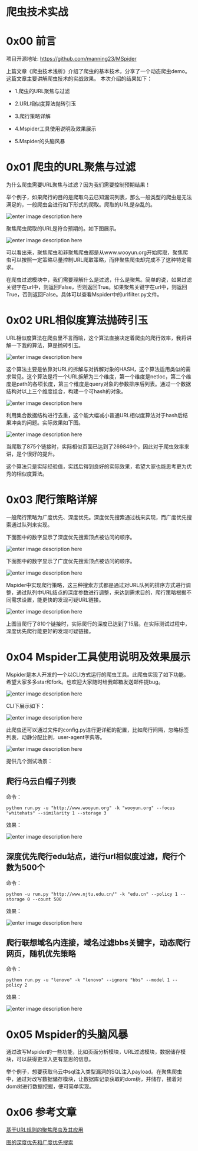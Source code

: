 # 爬虫技术实战

0x00 前言
=====

项目开源地址: https://github.com/manning23/MSpider

上篇文章《爬虫技术浅析》介绍了爬虫的基本技术，分享了一个动态爬虫demo。这篇文章主要讲解爬虫技术的实战效果。 本次介绍的结果如下：

*   1.爬虫的URL聚焦与过滤
    
*   2.URL相似度算法抛砖引玉
    
*   3.爬行策略详解
    
*   4.Mspider工具使用说明及效果展示
    
*   5.Mspider的头脑风暴
    

0x01 爬虫的URL聚焦与过滤
=====

为什么爬虫需要URL聚焦与过滤？因为我们需要控制预期结果！

举个例子，如果爬行的目的是爬取乌云已知漏洞列表，那么一般类型的爬虫是无法满足的，一般爬虫会进行如下形式的爬取。爬取的URL是杂乱的。

![enter image description here](http://drops.javaweb.org/uploads/images/c9614527d48967a0348ab96e23e5306f740fab75.jpg)

聚焦爬虫爬取的URL是符合预期的。如下图展示。

![enter image description here](http://drops.javaweb.org/uploads/images/b80759f0ffc42953a4fd831e78ac3d52e28bf264.jpg)

可以看出来，聚焦爬虫和非聚焦爬虫都是从www.wooyun.org开始爬取，聚焦爬虫可以按照一定策略尽量控制URL爬取策略，而非聚焦爬虫却完成不了这种特定需求。

在爬虫过滤模块中，我们需要理解什么是过滤，什么是聚焦。简单的说，如果过滤关键字在url中，则返回False，否则返回True。如果聚焦关键字在url中，则返回True，否则返回False。具体可以查看Mspider中的urlfilter.py文件。

0x02 URL相似度算法抛砖引玉
=====

URL相似度算法在爬虫里不言而喻，这个算法直接决定着爬虫的爬行效率，我将讲解一下我的算法，算是抛砖引玉。

![enter image description here](http://drops.javaweb.org/uploads/images/2a764621da47c832163fd2d8f8e2bc615244bbe3.jpg)

这个算法主要是依靠对URL的拆解与对拆解对象的HASH，这个算法适用类似的需求常见。这个算法是将一个URL拆解为三个维度，第一个维度是netloc，第二个维度是path的各项长度，第三个维度是query对象的参数排序后列表。通过一个数据结构对以上三个维度组合，构建一个可hash的对象。

![enter image description here](http://drops.javaweb.org/uploads/images/8d833ffcefb98d6209c5ffc4fe774946b71ff820.jpg)

利用集合数据结构进行去重，这个能大幅减小普通URL相似度算法对于hash后结果冲突的问题。实际效果如下图。

![enter image description here](http://drops.javaweb.org/uploads/images/947ae16b5326d87a2038574ce5497bded25f6774.jpg)

当爬取了875个链接时，实际相似页面已达到了269849个，因此对于爬虫效率来讲，是个很好的提升。

这个算法只是实际经验值，实践后得到良好的实际效果，希望大家也能思考更为优秀的相似度算法。

0x03 爬行策略详解
=====

一般爬行策略为广度优先、深度优先。深度优先搜索通过栈来实现，而广度优先搜索通过队列来实现。

下面图中的数字显示了深度优先搜索顶点被访问的顺序。  

![enter image description here](http://drops.javaweb.org/uploads/images/711be3e8e45d41648da6fd490190d4a79edd7ce2.jpg)

下面图中的数字显示了广度优先搜索顶点被访问的顺序。

![enter image description here](http://drops.javaweb.org/uploads/images/7d6f8436054ebe4c682704e05c51ffc09e8b89e5.jpg)

Mspider中实现爬行策略，这三种搜索方式都是通过对URL队列的排序方式进行调整，通过队列中URL结点的深度参数进行调整，来达到需求目的，爬行策略根据不同需求设置，能更快的发现可疑URL链接。

![enter image description here](http://drops.javaweb.org/uploads/images/377a8aacd02b6456952b3bc634bcc270430a37ea.jpg)

上图当爬行了810个链接时，实际爬行的深度已达到了15层。在实际测试过程中，深度优先爬行能更好的发现可疑链接。

0x04 Mspider工具使用说明及效果展示
=====

Mspider是本人开发的一个以CLI方式运行的爬虫工具。此爬虫实现了如下功能。希望大家多多star和fork。也欢迎大家随时给我邮箱发送邮件提bug。

![enter image description here](http://drops.javaweb.org/uploads/images/ef596812d16b392487a2b45341abecf6c236c95b.jpg)

CLI下展示如下：

![enter image description here](http://drops.javaweb.org/uploads/images/03204284ed40546e99546b36eb3ec8e5c30f1cf6.jpg)

此爬虫还可以通过文件的config.py进行更详细的配置，比如爬行间隔，忽略标签列表，动静分配比例，user-agent字典等。

![enter image description here](http://drops.javaweb.org/uploads/images/ef3fec0fd568f617251289b660c33b452c1f559d.jpg)

提供几个测试场景：

爬行乌云白帽子列表
---------

命令：

```
python run.py -u "http://www.wooyun.org" -k "wooyun.org" --focus "whitehats" --similarity 1 --storage 3

```

效果：

![enter image description here](http://drops.javaweb.org/uploads/images/ae6f7b69aa8ac829a29a4744027445f15ba3517d.jpg)

深度优先爬行edu站点，进行url相似度过滤，爬行个数为500个
--------------------------------

命令：

```
python -u run.py "http://www.njtu.edu.cn/" -k "edu.cn" --policy 1 --storage 0 --count 500

```

效果：

![enter image description here](http://drops.javaweb.org/uploads/images/49a89132cec5d7de3ff58be54d4b8436aafaafb5.jpg)

爬行联想域名内连接，域名过滤bbs关键字，动态爬行网页，随机优先策略
----------------------------------

命令：

```
python run.py -u "lenovo" -k "lenovo" --ignore "bbs" --model 1 --policy 2

```

效果：

![enter image description here](http://drops.javaweb.org/uploads/images/d1733354f980736aa91aed086247e13a5e1a5727.jpg)

0x05 Mspider的头脑风暴
=====

通过改写Mspider的一些功能，比如页面分析模块，URL过滤模块，数据储存模块，可以获得更深入更有意思的信息。

举个例子，想要获取乌云中sql注入类型漏洞的SQL注入payload。在聚焦爬虫中，通过对改写数据储存模块，让数据库记录获取的dom树，并储存，接着对dom树进行数据挖掘，便可简单实现。

0x06 参考文章
=====

[基于URL规则的聚焦爬虫及其应用](http://www.docin.com/p-784393108.html)

[图的深度优先和广度优先搜索](http://www.cnblogs.com/luweiseu/archive/2012/07/14/2591331.html)